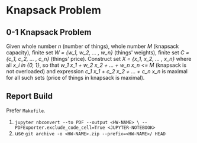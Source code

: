 # Knapsack Problem

## 0-1 Knapsack Problem

Given whole number *n* (number of things), whole number *M* (knapsack capacity),
finite set *W = {w_1, w_2, ... , w_n}* (things' weights),
finite set *C = {c_1, c_2, ... , c_n}* (things' price).
Construct set *X = {x_1, x_2, ... , x_n}* where all *x_i in {0, 1}*,
so that *w_1 x_1 + w_2 x_2 + ... + w_n x_n <= M*
(knapsack is not overloaded)
and expression *c_1 x_1 + c_2 x_2 + ... + c_n x_n* is maximal for all such sets
(price of things in knapsack is maximal).

## Report Build

Prefer `Makefile`.

1. `jupyter nbconvert --to PDF --output <HW-NAME> \
    --PDFExporter.exclude_code_cell=True <JUPYTER-NOTEBOOK>`
2. use `git archive -o <HW-NAME>.zip --prefix=<HW-NAME>/ HEAD`
